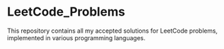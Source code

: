 # LeetCode_Problems
This repository contains all my accepted solutions for LeetCode problems, implemented in various programming languages.
